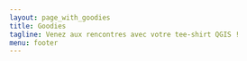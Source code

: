 ```yaml
---
layout: page_with_goodies
title: Goodies
tagline: Venez aux rencontres avec votre tee-shirt QGIS !
menu: footer
---
```

